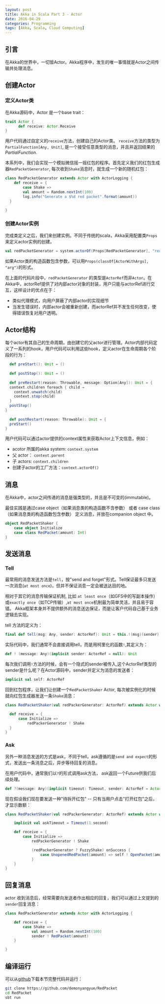 ```yaml
---
layout: post
title: Akka in Scala Part 3 - Actor
date: 2016-04-29
categories: Programming
tags: [Akka, Scala, Cloud Computing]
---
```


## 引言

在Akka的世界中，一切皆Actor。Akka程序中，发生的唯一事情就是Actor之间传输并处理消息。

<!--more-->

## 创建Actor

### 定义Actor类
在Akka源码中，Actor 是一个base trait：

```scala
trait Actor {
	  def receive: Actor.Receive
}
```

用户代码通过自定义的`receive`方法，创建自己的Actor类。
`receive`方法的类型为`PartialFunction[Any, Unit]`, 是一个接受任意类型的消息，并且并返回结果的*PartialFunction*.

本系列中，我们会实现一个模拟微信摇一摇红包的程序。首先定义我们的红包生成器`RedPacketGenerator`, 每次收到`Shake`消息时，就生成一个新的随机红包：

```scala
class RedPacketGenerator extends Actor with ActorLogging {
	def receive = {
  		case Shake => 
        val amount = Random.nextInt(100)
        log.info("Generate a $%d red packet".format(amount))
  }	

}
```

### 创建Actor实例

完成类定义之后，我们来创建实例。不同于传统的scala，Akka采用配置类`Props`来定义actor实例的创建。

```scala
val redPacketGenerator = system.actorOf(Props[RedPacketGenerator], "redPacketGenerator")
```

如果Actor类的构造函数包含参数，可以用`Props(classOf[ActorWithArgs], "arg")`的形式。


在上面的代码片段中，`redPacketGenerator` 的类型是`ActorRef`而非`Actor`。在Akka中，actorRef提供了对内部actor对象的封装，用户只能与actorRef进行交互，这样设计的优点在于：

* 类似代理模式，向用户屏蔽了内部actor的实现细节
* 当发生错误时，内部actor会被重新创建，而actorRef并不发生任何改变，使得错误恢复对用户透明。

## Actor结构

每个actor有其自己的生命周期，由创建它的父actor进行管理。Actor内部代码定义了一系列的hook，用户代码可以利用这些hook，定义actor在生命周期各个阶段的行为：

```scala
  def preStart(): Unit = ()
  
  def postStop(): Unit = ()
  
  def preRestart(reason: Throwable, message: Option[Any]): Unit = {
  context.children foreach { child ⇒
    context.unwatch(child)
    context.stop(child)
  }
  postStop()
}
 
  def postRestart(reason: Throwable): Unit = {
  preStart()
}
```

用户代码可以通过actor提供的context属性来获取Actor上下文信息，例如：

* acotor 所属的akka system: `context.system`
* 父 actor： `context.parent`
* 子 actors: `context.children`
* 创建子actor的工厂方法：`context.actorOf()`

## 消息

在Akka中，actor之间传递的消息是强类型的，并且是不可变的(immutable)。

最佳实践是通过case object（如果消息类的构造函数不含参数） 或者 case class（如果消息类的构造函数包含参数） 定义消息，并放在companion object 中。

```scala
object RedPacketShaker {
    case object Initialize
    case class RedPacket(amount: Int)
}
```


## 发送消息

### Tell

最常用的消息发送方法是`tell`，按"send and forget"形式。Tell保证最多只发送一次消息(`at most once`)，但并不保证消息一定会被送达目的地。

相对于其它的消息传输保证机制, 比如 `at least once`（如GFS中的写副本操作）或`exactly once`（如TCP传输）,`at most once`机制最为简单灵活，并且易于容错。 Akka框架本身并不提供额外的消息送达保证，而是让客户代码自己基于业务逻辑去实现。

tell 方法的定义为：

```scala
final def tell(msg: Any, sender: ActorRef): Unit = this.!(msg)(sender)
```
实际代码中，我们通常不会直接调用tell，而是用柯里化的函数`!`,其定义为：

```scala
def ! (message: Any)(implicit sender: ActorRef = null): Unit
```

每次我们调用`!`方法的时候，会有一个隐式的sender被传入,这个ActorRef类型的sender是什么呢？在Actor源码中，sender并定义为消息的发送者：

```scala
implicit val self: ActorRef
```

回到红包程序，让我们让创建一个`RedPacketShaker` Actor, 每次被实例化的时候就向红包生成器发送一条`Shake`消息：

```scala
class RedPacketShaker(val redPackerGenerator: ActorRef) extends Actor with ActorLogging {

  def receive = {
      case Initialize =>
          redPackerGenerator ! Shake
  }
}
```
### Ask

另外一种消息发送的方式是ask，不同于tell，ask遵循的是`send and expect`的形式，发送出一条消息之后，异步等待回复的消息。

在用户代码中，通常我们以`?`的形式调用ask方法， ask返回一个Future供我们后续处理。

```scala
def ?(message: Any)(implicit timeout: Timeout, sender: ActorRef = Actor.noSender): Future[Any]
```

现在假设我们现在要发送一种"待拆开红包" -- 只有当用户点击"打开红包"之后，才显示数额：

```scala
class RedPacketShaker(val redPackerGenerator: ActorRef) extends Actor with ActorLogging {

    implicit val askTimeout = Timeout(1.second)

    def receive = {
    	case Initialize =>
            redPackerGenerator ! Shake

        	(redPackerGenerator ? FuzzyShake) onSuccess {
            	case UnopenedRedPacket(amount) => self ! OpenPacket(amount)
            }
    }
}
```

## 回复消息

actor 收到消息后，经常需要向发送者作出相应的回复，我们可以通过上文提到的`sender`回复消息：

```scala
class RedPacketGenerator extends Actor with ActorLogging {

    def receive = {
        case Shake => 
            val amount = Random.nextInt(100)
            sender ! RedPacket(amount)
    }	

}
```

## 编译运行

可以从[github](https://github.com/demonyangyue/RedPacke)下载本节完整代码并运行：

```bash
git clone https://github.com/demonyangyue/RedPacket
cd RedPacket
sbt run
```




